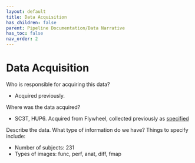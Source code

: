 ```yaml
---
layout: default
title: Data Acquisition
has_children: false
parent: Pipeline Documentation/Data Narrative
has_toc: false
nav_order: 2
---
```

# Data Acquisition

Who is responsible for acquiring this data?
 * Acquired previously. 

Where was the data acquired? 
* SC3T, HUP6. Acquired from Flywheel, collected previously as [specified](https://pennlinc.github.io/grmpy2022/)

Describe the data. What type of information do we have? Things to specify include:
   - Number of subjects: 231 
   - Types of images: func, perf, anat, diff, fmap